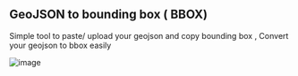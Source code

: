 ## GeoJSON to bounding box ( BBOX)  

Simple tool to paste/ upload your geojson and copy bounding box , Convert your geojson to bbox easily

![image](https://github.com/user-attachments/assets/80c3405a-dd65-47ee-b867-8f6caf01db58)
